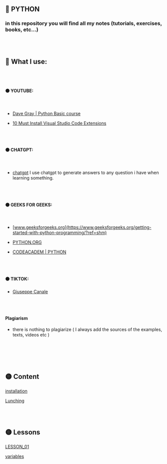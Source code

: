 ## 🐍 PYTHON

### in this repository you will find all my notes (tutorials, exercises, books, etc...)

<br>
<br>

## 📝 What I use:

<br>
<br>

#### 🟠 YOUTUBE:

<br>

- [Dave Gray | Python Basic course](https://www.youtube.com/playlist?list=PL0Zuz27SZ-6MQri81d012LwP5jvFZ_scc)

- [10 Must Install Visual Studio Code Extensions](https://youtu.be/bJN1P07_lLo?feature=shared)

<br>
<br>

#### 🟠 CHATGPT:

<br>

- [chatgpt](https://chatgpt.com/)
  I use chatgpt to generate answers to any question i have when learning something.

<br>
<br>

#### 🟠 GEEKS FOR GEEKS:

<br>

- [www.geeksforgeeks.org](https://www.geeksforgeeks.org/getting-started-with-python-programming/?ref=shm)

- [PYTHON.ORG](https://www.python.org/doc/)

- [CODEACADEM | PYTHON](https://www.codecademy.com/resources/docs/python)

<br>
<br>

#### 🟠 TIKTOK:

- [Giuseppe Canale](https://www.tiktok.com/@_gcanale)

<br>

<br>

#### Plagiarism

- there is nothing to plagiarize ( I always add the sources of the examples, texts, videos etc )

<br>
<br>

<br>
<br>

## 🟡 Content

[installation](./z__all_mds/0_installation.md)

[Lunching](./z__all_mds/1_LaunchIt.md)

<br>
<br>

## 🟡 Lessons

[LESSON_01](./LESSON_01/)

[variables](./z__all_mds/2_variables.md)
